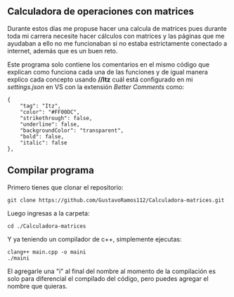 ## Calculadora de operaciones con matrices

Durante estos días me propuse hacer una calcula de matrices pues durante toda mi carrera necesite hacer cálculos con matrices y las páginas que me ayudaban a ello no me funcionaban si no estaba estrictamente conectado a internet, además que es un buen reto.


Este programa solo contiene los comentarios en el mismo código que explican como funciona cada una de las funciones y de igual manera explico cada concepto usando **//Itz** cuál está configurado en mi *settings.json* en VS con la extensión *Better Comments* como:

```
{
    "tag": "Itz",
    "color": "#FF00DC",
    "strikethrough": false,
    "underline": false,
    "backgroundColor": "transparent",
    "bold": false,
    "italic": false
},
```

## Compilar programa
Primero tienes que clonar el repositorio:

```
git clone https://github.com/GustavoRamos112/Calculadora-matrices.git
```

Luego ingresas a la carpeta:

```
cd ./Calculadora-matrices
```

Y ya teniendo un compilador de c++, simplemente ejecutas:

```
clang++ main.cpp -o maini
./maini
```

El agregarle una "i" al final del nombre al momento de la compilación es solo para diferencial el compilado del código, pero puedes agregar el nombre que quieras.

